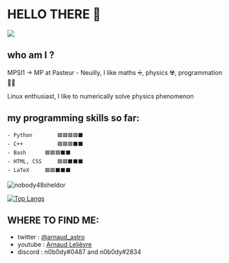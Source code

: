 # HELLO THERE 👋

![](https://cdn.discordapp.com/attachments/748653688515592332/817336205108183060/hello_there.gif)


## who am I ?

MPSI1 -> MP at Pasteur - Neuilly, I like maths ➗, physics ☢️, programmation 👨‍💻

Linux enthusiast, I like to numerically solve physics phenomenon

## my programming skills so far:

	- Python        🟩🟩🟩🟩⬛️
 	- C++           🟩🟩🟩⬛️⬛️
  	- Bash		🟩🟩🟩⬛️⬛️
	- HTML, CSS     🟩🟩⬛️⬛️⬛️
	- LaTeX 	🟩🟩⬛️⬛️⬛️ 


![nobody48sheldor](https://github-readme-stats.vercel.app/api?username=nobody48sheldor&theme=dark&show_icons=true)

[![Top Langs](https://github-readme-stats.vercel.app/api/top-langs/?username=nobody48sheldor&layout=compact&theme=dark)](https://github.com/anuraghazra/github-readme-stats)

## WHERE TO FIND ME:

 - twitter : [@arnaud_astro](https://twitter.com/arnaud_astro)
 - youtube : [Arnaud Lelièvre](https://www.youtube.com/channel/UC5hh2FhFfBf05rj3RZtki1g)
 - discord : n0b0dy#0487  and n0b0dy#2834
